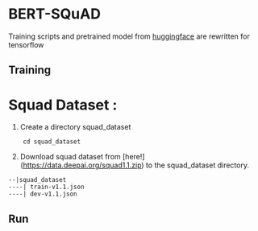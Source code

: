  # BERT-SQuAD 
Training scripts and pretrained model from [huggingface](https://github.com/huggingface/pytorch-transformers) are rewritten for tensorflow

## Training 

# Squad Dataset :

1. Create a directory squad_dataset 
``` mkdir squad_dataset 
    cd squad_dataset 
``` 
2. Download squad dataset from [here!] (https://data.deepai.org/squad1.1.zip) to the squad_dataset directory. 

```
--|squad_dataset 
----| train-v1.1.json
----| dev-v1.1.json

```


## Run